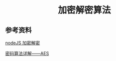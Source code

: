 <h1 align="center"> 加密解密算法 </h1>

参考资料
-

<a href="http://www.jsdaxue.com/archives/136.html" target="_blank">nodeJS 加密解密</a>

<a href="https://www.cnblogs.com/luop/p/4334160.html" target="_blank">密码算法详解——AES</a>